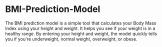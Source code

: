# BMI-Prediction-Model
The BMI prediction model is a simple tool that calculates your Body Mass Index using your height and weight. It helps you see if your weight is in a healthy range. By entering your height and weight, the model quickly tells you if you're underweight, normal weight, overweight, or obese.

